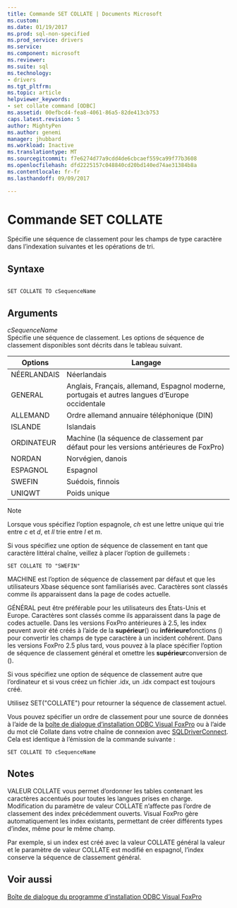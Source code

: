 ```yaml
---
title: Commande SET COLLATE | Documents Microsoft
ms.custom: 
ms.date: 01/19/2017
ms.prod: sql-non-specified
ms.prod_service: drivers
ms.service: 
ms.component: microsoft
ms.reviewer: 
ms.suite: sql
ms.technology:
- drivers
ms.tgt_pltfrm: 
ms.topic: article
helpviewer_keywords:
- set collate command [ODBC]
ms.assetid: 00efbcd4-fea8-4061-86a5-82de413cb753
caps.latest.revision: 5
author: MightyPen
ms.author: genemi
manager: jhubbard
ms.workload: Inactive
ms.translationtype: MT
ms.sourcegitcommit: f7e6274d77a9cdd4de6cbcaef559ca99f77b3608
ms.openlocfilehash: dfd2225157c048840cd20bd140ed74ae31384b8a
ms.contentlocale: fr-fr
ms.lasthandoff: 09/09/2017

---
```

# <a name="set-collate-command"></a>Commande SET COLLATE
Spécifie une séquence de classement pour les champs de type caractère dans l’indexation suivantes et les opérations de tri.  
  
## <a name="syntax"></a>Syntaxe  
  
```  
  
SET COLLATE TO cSequenceName  
```  
  
## <a name="arguments"></a>Arguments  
 *cSequenceName*  
 Spécifie une séquence de classement. Les options de séquence de classement disponibles sont décrits dans le tableau suivant.  
  
|Options|Langage|  
|-------------|--------------|  
|NÉERLANDAIS|Néerlandais|  
|GENERAL|Anglais, Français, allemand, Espagnol moderne, portugais et autres langues d’Europe occidentale|  
|ALLEMAND|Ordre allemand annuaire téléphonique (DIN)|  
|ISLANDE|Islandais|  
|ORDINATEUR|Machine (la séquence de classement par défaut pour les versions antérieures de FoxPro)|  
|NORDAN|Norvégien, danois|  
|ESPAGNOL|Espagnol|  
|SWEFIN|Suédois, finnois|  
|UNIQWT|Poids unique|  
  
> [!NOTE]  
>  Lorsque vous spécifiez l’option espagnole, *ch* est une lettre unique qui trie entre *c* et *d*, et *ll* trie entre *l* et *m*.  
  
 Si vous spécifiez une option de séquence de classement en tant que caractère littéral chaîne, veillez à placer l’option de guillemets :  
  
```  
SET COLLATE TO "SWEFIN"  
```  
  
 MACHINE est l’option de séquence de classement par défaut et que les utilisateurs Xbase séquence sont familiarisés avec. Caractères sont classés comme ils apparaissent dans la page de codes actuelle.  
  
 GÉNÉRAL peut être préférable pour les utilisateurs des États-Unis et Europe. Caractères sont classés comme ils apparaissent dans la page de codes actuelle. Dans les versions FoxPro antérieures à 2.5, les index peuvent avoir été créés à l’aide de la **supérieur**() ou **inférieure**fonctions () pour convertir les champs de type caractère à un incident cohérent. Dans les versions FoxPro 2.5 plus tard, vous pouvez à la place spécifier l’option de séquence de classement général et omettre les **supérieur**conversion de ().  
  
 Si vous spécifiez une option de séquence de classement autre que l’ordinateur et si vous créez un fichier .idx, un .idx compact est toujours créé.  
  
 Utilisez SET("COLLATE") pour retourner la séquence de classement actuel.  
  
 Vous pouvez spécifier un ordre de classement pour une source de données à l’aide de la [boîte de dialogue d’installation ODBC Visual FoxPro](../../odbc/microsoft/odbc-visual-foxpro-setup-dialog-box.md) ou à l’aide du mot clé Collate dans votre chaîne de connexion avec [SQLDriverConnect](../../odbc/microsoft/sqldriverconnect-visual-foxpro-odbc-driver.md). Cela est identique à l’émission de la commande suivante :  
  
```  
SET COLLATE TO cSequenceName  
```  
  
## <a name="remarks"></a>Notes  
 VALEUR COLLATE vous permet d’ordonner les tables contenant les caractères accentués pour toutes les langues prises en charge. Modification du paramètre de valeur COLLATE n’affecte pas l’ordre de classement des index précédemment ouverts. Visual FoxPro gère automatiquement les index existants, permettant de créer différents types d’index, même pour le même champ.  
  
 Par exemple, si un index est créé avec la valeur COLLATE général la valeur et le paramètre de valeur COLLATE est modifié en espagnol, l’index conserve la séquence de classement général.  
  
## <a name="see-also"></a>Voir aussi  
 [Boîte de dialogue du programme d’installation ODBC Visual FoxPro](../../odbc/microsoft/odbc-visual-foxpro-setup-dialog-box.md)

